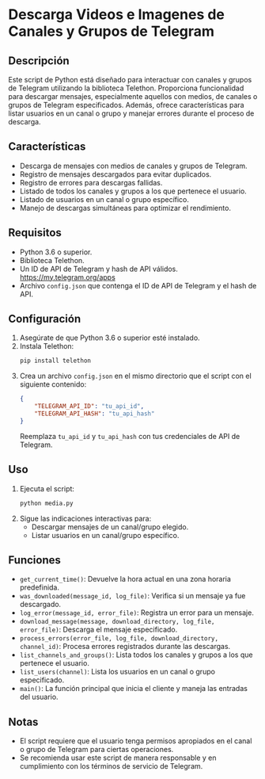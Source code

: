 # Descarga Videos e Imagenes de Canales y Grupos de Telegram

## Descripción

Este script de Python está diseñado para interactuar con canales y grupos de Telegram utilizando la biblioteca Telethon. Proporciona funcionalidad para descargar mensajes, especialmente aquellos con medios, de canales o grupos de Telegram especificados. Además, ofrece características para listar usuarios en un canal o grupo y manejar errores durante el proceso de descarga.

## Características

-   Descarga de mensajes con medios de canales y grupos de Telegram.
-   Registro de mensajes descargados para evitar duplicados.
-   Registro de errores para descargas fallidas.
-   Listado de todos los canales y grupos a los que pertenece el usuario.
-   Listado de usuarios en un canal o grupo específico.
-   Manejo de descargas simultáneas para optimizar el rendimiento.

## Requisitos

-   Python 3.6 o superior.
-   Biblioteca Telethon.
-   Un ID de API de Telegram y hash de API válidos. https://my.telegram.org/apps
-   Archivo `config.json` que contenga el ID de API de Telegram y el hash de API.

## Configuración

1. Asegúrate de que Python 3.6 o superior esté instalado.
2. Instala Telethon:
    ```bash
    pip install telethon
    ```
3. Crea un archivo `config.json` en el mismo directorio que el script con el siguiente contenido:
    ```json
    {
        "TELEGRAM_API_ID": "tu_api_id",
        "TELEGRAM_API_HASH": "tu_api_hash"
    }
    ```
    Reemplaza `tu_api_id` y `tu_api_hash` con tus credenciales de API de Telegram.

## Uso

1. Ejecuta el script:
    ```bash
    python media.py
    ```
2. Sigue las indicaciones interactivas para:
    - Descargar mensajes de un canal/grupo elegido.
    - Listar usuarios en un canal/grupo específico.

## Funciones

-   `get_current_time()`: Devuelve la hora actual en una zona horaria predefinida.
-   `was_downloaded(message_id, log_file)`: Verifica si un mensaje ya fue descargado.
-   `log_error(message_id, error_file)`: Registra un error para un mensaje.
-   `download_message(message, download_directory, log_file, error_file)`: Descarga el mensaje especificado.
-   `process_errors(error_file, log_file, download_directory, channel_id)`: Procesa errores registrados durante las descargas.
-   `list_channels_and_groups()`: Lista todos los canales y grupos a los que pertenece el usuario.
-   `list_users(channel)`: Lista los usuarios en un canal o grupo especificado.
-   `main()`: La función principal que inicia el cliente y maneja las entradas del usuario.

## Notas

-   El script requiere que el usuario tenga permisos apropiados en el canal o grupo de Telegram para ciertas operaciones.
-   Se recomienda usar este script de manera responsable y en cumplimiento con los términos de servicio de Telegram.
